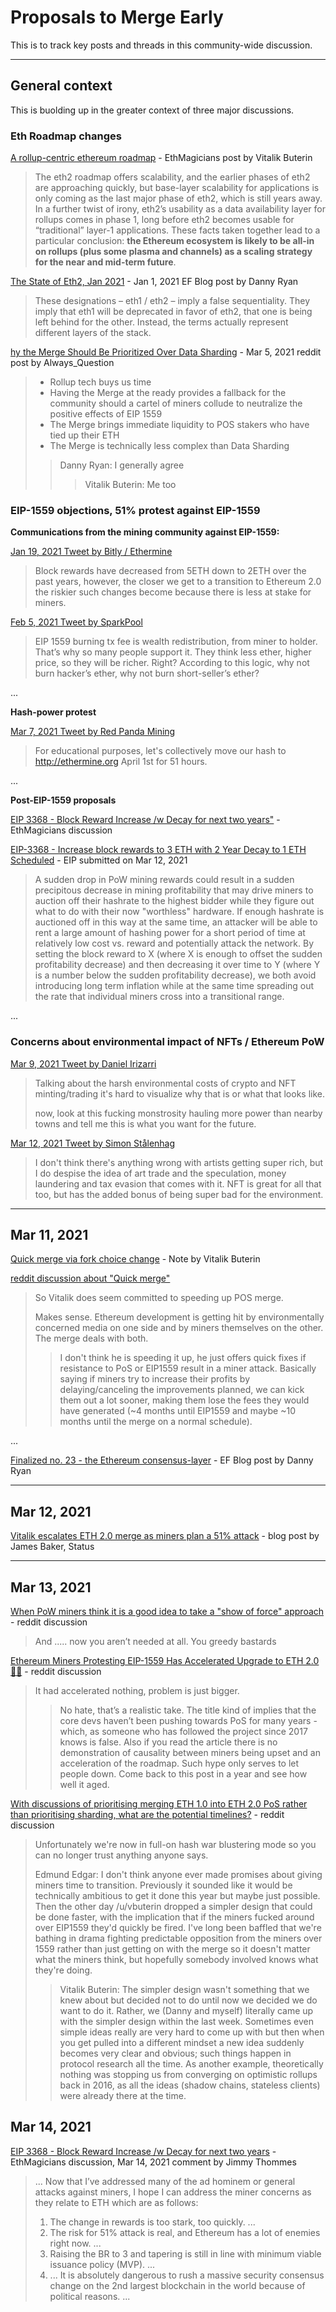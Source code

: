 # Proposals to Merge Early

This is to track key posts and threads in this community-wide discussion.

---

## General context

This is buolding up in the greater context of three major discussions.

### Eth Roadmap changes

[A rollup-centric ethereum roadmap](https://ethereum-magicians.org/t/a-rollup-centric-ethereum-roadmap/4698) - EthMagicians post by Vitalik Buterin

> The eth2 roadmap offers scalability, and the earlier phases of eth2 are approaching quickly, but base-layer scalability for applications is only coming as the last major phase of eth2, which is still years away. 
> In a further twist of irony, eth2’s usability as a data availability layer for rollups comes in phase 1, long before eth2 becomes usable for “traditional” layer-1 applications. 
> These facts taken together lead to a particular conclusion: **the Ethereum ecosystem is likely to be all-in on rollups (plus some plasma and channels) as a scaling strategy for the near and mid-term future**.

[The State of Eth2, Jan 2021](https://blog.ethereum.org/2021/01/20/the-state-of-eth2-january-2021/#eth1--eth2--ethereum) - Jan 1, 2021 EF Blog post by Danny Ryan

> These designations – eth1 / eth2 – imply a false sequentiality. They imply that eth1 will be deprecated in favor of eth2, that one is being left behind for the other. Instead, the terms actually represent different layers of the stack.

[hy the Merge Should Be Prioritized Over Data Sharding](https://www.reddit.com/r/ethereum/comments/lyj8on/why_the_merge_should_be_prioritized_over_data/) - Mar 5, 2021 reddit post by Always_Question

> - Rollup tech buys us time
> - Having the Merge at the ready provides a fallback for the community should a cartel of miners collude to neutralize the positive effects of EIP 1559
> - The Merge brings immediate liquidity to POS stakers who have tied up their ETH
> - The Merge is technically less complex than Data Sharding
>
> > Danny Ryan: I generally agree
> >
> > > Vitalik Buterin: Me too

### EIP-1559 objections, 51% protest against EIP-1559

**Communications from the mining community against EIP-1559:**

[Jan 19, 2021 Tweet by Bitly / Ethermine](https://twitter.com/etherchain_org/status/1351610555027615744)

> Block rewards have decreased from 5ETH down to 2ETH over the past years, however, the closer we get to a transition to Ethereum 2.0 the riskier such changes become because there is less at stake for miners.


[Feb 5, 2021 Tweet by SparkPool](https://twitter.com/sparkpool_eth/status/1357634388045881345)

> EIP 1559 burning tx fee is wealth redistribution, from miner to holder. That’s why so many people support it. They think less ether, higher price, so they will be richer. Right?  According to this logic, why not burn hacker’s ether, why not burn short-seller’s ether?
> 

...

**Hash-power protest**

[Mar 7, 2021 Tweet by Red Panda Mining](https://twitter.com/RedPandaMining/status/1368625214674796550)

> For educational purposes, let's collectively move our hash to http://ethermine.org April 1st for 51 hours.

...

**Post-EIP-1559 proposals**

[EIP 3368 - Block Reward Increase /w Decay for next two years"](https://ethereum-magicians.org/t/eip-3368-block-reward-increase-w-decay-for-next-two-years/5550) - EthMagicians discussion

[EIP-3368 - Increase block rewards to 3 ETH with 2 Year Decay to 1 ETH Scheduled](https://github.com/ethereum/EIPs/blob/master/EIPS/eip-3368.md) - EIP submitted on Mar 12, 2021

> A sudden drop in PoW mining rewards could result in a sudden precipitous decrease in mining profitability that may drive miners to auction off their hashrate to the highest bidder while they figure out what to do with their now "worthless" hardware. If enough hashrate is auctioned off in this way at the same time, an attacker will be able to rent a large amount of hashing power for a short period of time at relatively low cost vs. reward and potentially attack the network. By setting the block reward to X (where X is enough to offset the sudden profitability decrease) and then decreasing it over time to Y (where Y is a number below the sudden profitability decrease), we both avoid introducing long term inflation while at the same time spreading out the rate that individual miners cross into a transitional range. 

... 

### Concerns about environmental impact of NFTs / Ethereum PoW

[Mar 9, 2021 Tweet by Daniel Irizarri](https://twitter.com/Danielirizarri/status/1369297919447334917)

> Talking about the harsh environmental costs of crypto and NFT minting/trading it's hard to visualize why that is or what that looks like. 
> 
> now, look at this fucking monstrosity hauling more power than nearby towns and tell me this is what you want for the future.

[Mar 12, 2021 Tweet by Simon Stålenhag](https://twitter.com/simonstalenhag/status/1370305951006351360)

> I don't think there's anything wrong with artists getting super rich, but I do despise the idea of art trade and the speculation, money laundering and tax evasion that comes with it. NFT is great for all that too, but has the added bonus of being super bad for the environment.

---

## Mar 11, 2021

[Quick merge via fork choice change](https://notes.ethereum.org/@vbuterin/B1mUf6DXO) - Note by Vitalik Buterin

[reddit discussion about "Quick merge"](https://www.reddit.com/r/ethereum/comments/m36nrl/quick_merge_via_fork_choice_change/)

> So Vitalik does seem committed to speeding up POS merge.
> 
> Makes sense. Ethereum development is getting hit by environmentally concerned media on one side and by miners themselves on the other. The merge deals with both.
> 
> > I don't think he is speeding it up, he just offers quick fixes if resistance to PoS or EIP1559 result in a miner attack. Basically saying if miners try to increase their profits by delaying/canceling the improvements planned, we can kick them out a lot sooner, making them lose the fees they would have generated (~4 months until EIP1559 and maybe ~10 months until the merge on a normal schedule).

...

[Finalized no. 23 - the Ethereum consensus-layer](https://blog.ethereum.org/2021/03/11/finalized-no-23/) - EF Blog post by Danny Ryan

---

## Mar 12, 2021

[Vitalik escalates ETH 2.0 merge as miners plan a 51% attack](https://our.status.im/vitalik-escalates-eth-2-0-merge-as-miners-plan-a-51-attack/) - blog post by James Baker, Status

---

## Mar 13, 2021

[When PoW miners think it is a good idea to take a "show of force" approach](https://www.reddit.com/r/ethereum/comments/m3gaga/when_pow_miners_think_it_is_a_good_idea_to_take_a/) - reddit discussion

> And ..... now you aren’t needed at all. You greedy bastards 

[Ethereum Miners Protesting EIP-1559 Has Accelerated Upgrade to ETH 2.0 🏃‍♂️](https://www.reddit.com/r/ethereum/comments/m3ikeg/ethereum_miners_protesting_eip1559_has/) - reddit discussion

> It had accelerated nothing, problem is just bigger.
>
> > No hate, that’s a realistic take. The title kind of implies that the core devs haven’t been pushing towards PoS for many years - which, as someone who has followed the project since 2017 knows is false. Also if you read the article there is no demonstration of causality between miners being upset and an acceleration of the roadmap. Such hype only serves to let people down. Come back to this post in a year and see how well it aged.

[With discussions of prioritising merging ETH 1.0 into ETH 2.0 PoS rather than prioritising sharding, what are the potential timelines?](https://www.reddit.com/r/ethereum/comments/m4rznu/with_discussions_of_prioritising_merging_eth_10/) - reddit discussion

> Unfortunately we're now in full-on hash war blustering mode so you can no longer trust anything anyone says.
> 
> Edmund Edgar: I don't think anyone ever made promises about giving miners time to transition. Previously it sounded like it would be technically ambitious to get it done this year but maybe just possible. Then the other day /u/vbuterin dropped a simpler design that could be done faster, with the implication that if the miners fucked around over EIP1559 they'd quickly be fired. I've long been baffled that we're bathing in drama fighting predictable opposition from the miners over 1559 rather than just getting on with the merge so it doesn't matter what the miners think, but hopefully somebody involved knows what they're doing.
> 
> > Vitalik Buterin: The simpler design wasn't something that we knew about but decided not to do until now we decided we do want to do it. Rather, we (Danny and myself) literally came up with the simpler design within the last week. Sometimes even simple ideas really are very hard to come up with but then when you get pulled into a different mindset a new idea suddenly becomes very clear and obvious; such things happen in protocol research all the time. As another example, theoretically nothing was stopping us from converging on optimistic rollups back in 2016, as all the ideas (shadow chains, stateless clients) were already there at the time.

## Mar 14, 2021

[EIP 3368 - Block Reward Increase /w Decay for next two years](https://ethereum-magicians.org/t/eip-3368-block-reward-increase-w-decay-for-next-two-years/5550/63) - EthMagicians discussion, Mar 14, 2021 comment by Jimmy Thommes

> ...
> Now that I’ve addressed many of the ad hominem or general attacks against miners, I hope I can address the miner concerns as they relate to ETH which are as follows:
> 
> 1. The change in rewards is too stark, too quickly. ...
> 2. The risk for 51% attack is real, and Ethereum has a lot of enemies right now. ...
> 3. Raising the BR to 3 and tapering is still in line with minimum viable issuance policy (MVP). ...
> 4. ... It is absolutely dangerous to rush a massive security consensus change on the 2nd largest blockchain in the world because of political reasons. ... 
